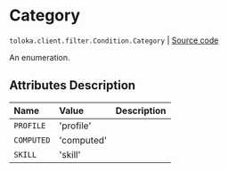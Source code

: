 # Category
`toloka.client.filter.Condition.Category` | [Source code](https://github.com/Toloka/toloka-kit/blob/v1.1.0.post1/src/client/filter.py#L158)

An enumeration.

## Attributes Description

| Name | Value | Description |
| :------| :-----------| :----------| 
`PROFILE`|'profile'|
`COMPUTED`|'computed'|
`SKILL`|'skill'|
